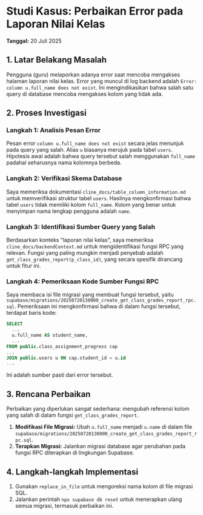 # Studi Kasus: Perbaikan Error pada Laporan Nilai Kelas

**Tanggal:** 20 Juli 2025

## 1. Latar Belakang Masalah

Pengguna (guru) melaporkan adanya error saat mencoba mengakses halaman laporan nilai kelas. Error yang muncul di log backend adalah `Error: column u.full_name does not exist`. Ini mengindikasikan bahwa salah satu query di database mencoba mengakses kolom yang tidak ada.

## 2. Proses Investigasi

### Langkah 1: Analisis Pesan Error
Pesan error `column u.full_name does not exist` secara jelas menunjuk pada query yang salah. Alias `u` biasanya merujuk pada tabel `users`. Hipotesis awal adalah bahwa query tersebut salah menggunakan `full_name` padahal seharusnya nama kolomnya berbeda.

### Langkah 2: Verifikasi Skema Database
Saya memeriksa dokumentasi `cline_docs/table_column_information.md` untuk memverifikasi struktur tabel `users`. Hasilnya mengkonfirmasi bahwa tabel `users` tidak memiliki kolom `full_name`. Kolom yang benar untuk menyimpan nama lengkap pengguna adalah `name`.

### Langkah 3: Identifikasi Sumber Query yang Salah
Berdasarkan konteks "laporan nilai kelas", saya memeriksa `cline_docs/backendContext.md` untuk mengidentifikasi fungsi RPC yang relevan. Fungsi yang paling mungkin menjadi penyebab adalah `get_class_grades_report(p_class_id)`, yang secara spesifik dirancang untuk fitur ini.

### Langkah 4: Pemeriksaan Kode Sumber Fungsi RPC
Saya membaca isi file migrasi yang membuat fungsi tersebut, yaitu `supabase/migrations/20250720130000_create_get_class_grades_report_rpc.sql`. Pemeriksaan ini mengkonfirmasi bahwa di dalam fungsi tersebut, terdapat baris kode:
```sql
SELECT
  ...
  u.full_name AS student_name,
  ...
FROM public.class_assignment_progress cap
...
JOIN public.users u ON cap.student_id = u.id
...
```
Ini adalah sumber pasti dari error tersebut.

## 3. Rencana Perbaikan

Perbaikan yang diperlukan sangat sederhana: mengubah referensi kolom yang salah di dalam fungsi `get_class_grades_report`.

1.  **Modifikasi File Migrasi:** Ubah `u.full_name` menjadi `u.name` di dalam file `supabase/migrations/20250720130000_create_get_class_grades_report_rpc.sql`.
2.  **Terapkan Migrasi:** Jalankan migrasi database agar perubahan pada fungsi RPC diterapkan di lingkungan Supabase.

## 4. Langkah-langkah Implementasi

1.  Gunakan `replace_in_file` untuk mengoreksi nama kolom di file migrasi SQL.
2.  Jalankan perintah `npx supabase db reset` untuk menerapkan ulang semua migrasi, termasuk perbaikan ini.
